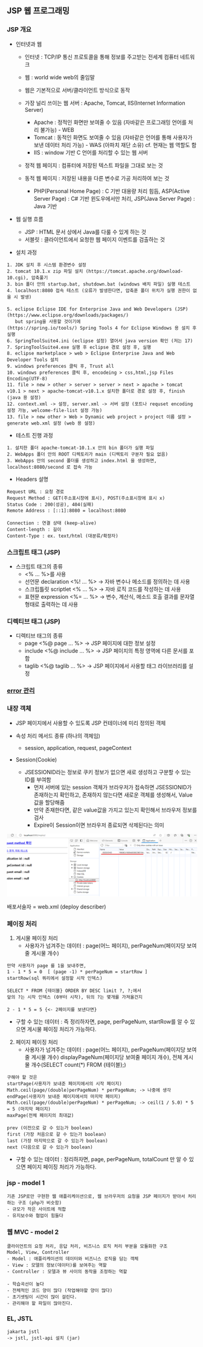 

## JSP 웹 프로그래밍

### JSP 개요

- 인터넷과 웹
    - 인터넷 : TCP/IP 통신 프로토콜을 통해 정보를 주고받는 전세계 컴퓨터 네트워크
    - 웹 : world wide web의 줄임말
    - 웹은 기본적으로 서버/클라이언트 방식으로 동작
    - 가장 널리 쓰이는 웹 서버 : Apache, Tomcat, IIS(Internet Information Server)
        - Apache : 정적인 화면만 보여줄 수 있음 (자바같은 프로그래밍 언어를 처리 불가능) - WEB
        - Tomcat : 동적인 화면도 보여줄 수 있음 (자바같은 언어를 통해 사용자가 보낸 데이터 처리 가능) - WAS (아파치 재단 소유) cf. 현재는 웹 역할도 함
        - IIS : window 기반 C 언어를 처리할 수 있는 웹 서버

    - 정적 웹 페이지 : 컴퓨터에 저장된 텍스트 파일을 그대로 보는 것
    - 동적 웹 페이지 : 저장된 내용을 다른 변수로 가공 처리하여 보는 것
        - PHP(Personal Home Page) : C 기반 대용량 처리 힘듬, ASP(Active Server Page) : C# 기반 윈도우에서만 처리, JSP(Java Server Page) : Java 기반

- 웹 실행 흐름
    - JSP : HTML 문서 상에서 Java를 다룰 수 있게 하는 것
    - 서블릿 : 클라이언트에서 요청한 웹 페이지 이벤트를 검출하는 것

- 설치 과정
```
1. JDK 설치 후 시스템 환경변수 설정
2. tomcat 10.1.x zip 파일 설치 (https://tomcat.apache.org/download-10.cgi), 압축풀기
3. bin 폴더 안의 startup.bat, shutdown.bat (windows 배치 파일) 실행 테스트
4. localhost:8080 접속 테스트 (오류가 발생한다면, 압축푼 폴더 위치가 실행 권한이 없을 시 발생)

5. eclipse Eclipse IDE for Enterprise Java and Web Developers (JSP) (https://www.eclipse.org/downloads/packages/)
   but spring을 사용할 것이기에 
(https://spring.io/tools/) Spring Tools 4 for Eclipse Windows 용 설치 후 실행
6. SpringToolSuite4.ini (eclipse 설정) 열어서 java version 확인 (저는 17)
7. SpringToolSuite4.exe 실행 후 eclipse 경로 설정 후, 실행
8. eclipse marketplace > web > Eclipse Enterprise Java and Web Developer Tools 설치
9. windows preferences 클릭 후, Trust all
10. windows preferences 클릭 후, encodeing > css,html,jsp Files Encoding(UTF-8)
11. file > new > other > server > server > next > apache > tomcat v10.1 > next > apache-tomcat-v10.1.x 설치한 폴더로 경로 설정 후, finish (java 용 설정)
12. context.xml -> 설정, server.xml -> 서버 설정 (포트나 requset encoding 설정 가능, welcome-file-list 설정 가능)
13. file > new other > Web > Dynamic web project > project 이름 설정 > generate web.xml 설정 (web 용 설정)
```

- 테스트 진행 과정
```
1. 설치한 폴더 apache-tomcat-10.1.x 안의 bin 폴더가 실행 파일
2. WebApps 폴더 안의 ROOT 디렉토리가 main (디렉토리 구분자 필요 없음)
3. WebApps 안의 second 폴더를 생성하고 index.html 을 생성하면, localhost:8080/second 로 접속 가능
```

- Headers 설명
```
Request URL : 요청 경로
Request Method : GET(주소표시창에 표시), POST(주소표시창에 표시 x)
Status Code : 200(성공), 404(실패)
Remote Address : [::1]:8080 = localhost:8080

Connection : 연결 상태 (keep-alive)
Content-length : 길이
Content-Type : ex. text/html (대분류/확장자)
```

### 스크립트 태그 (JSP)

- 스크립트 태그의 종류
    - <% ... %>를 사용
    - 선언문 declaration <%! ... %> -> 자바 변수나 메소드를 정의하는 데 사용
    - 스크립틀릿 scriptlet <% ... %> -> 자바 로직 코드를 작성하는 데 사용
    - 표현문 expression <%= ... %> -> 변수, 계산식, 메소드 호출 결과를 문자열 형태로 출력하는 데 사용

### 디렉티브 태그 (JSP)

- 디렉티브 태그의 종류
    - page <%@ page ... %> -> JSP 페이지에 대한 정보 설정
    - include <%@ include ... %> -> JSP 페이지의 특정 영역에 다른 문서를 포함
    - taglib <%@ taglib ... %> -> JSP 페이지에서 사용할 태그 라이브러리를 설정


### <a href=./04_error_page>error 관리</a>

### 내장 객체
- JSP 페이지에서 사용할 수 있도록 JSP 컨테이너에 미리 정의된 객체

- 속성 처리 메서드 종류 (하나의 객체임)
    - session, application, request, pageContext

- Session(Cookie)
    - JSESSIONID라는 정보로 쿠키 정보가 없으면 새로 생성하고 구분할 수 있는 ID를 부여함
        - 먼저 서버에 있는 session 객체가 브라우저가 접속하면 JSESSIONID가 존재하는지 확인하고, 존재하지 않는다면 새로운 객체를 생성해서, Value값을 할당해줌
        - 만약 존재한다면, 같은 value값을 가지고 있는지 확인해서 브라우저 정보를 검사
        - Expire이 Session이면 브라우저 종료되면 삭제된다는 의미
<img src="./README_IMG/image.png" />


배포서술자 = web.xml (deploy describer)



### 페이징 처리
1. 게시물 페이징 처리
    - 사용자가 넘겨주는 데이터 : page(어느 페이지), perPageNum(페이지당 보여줄 게시물 개수)
```
만약 사용자가 page 를 1을 보내주면,
1 - 1 * 5 = 0  [ (page -1) * perPageNum = startRow ]
startRow(sql 쿼리에서 설정할 시작 인덱스)

SELECT * FROM {테이블} ORDER BY DESC limit ?, ?;에서
앞의 ?는 시작 인덱스 (0부터 시작), 뒤의 ?는 몇개를 가져올건지

2 - 1 * 5 = 5 {<- 2페이지를 보낸다면}
```

- 구할 수 있는 데이터 : 즉 정리하자면, page, perPageNum, startRow를 알 수 있으면 게시물 페이징 처리가 가능하다.

2. 페이지 페이징 처리
    - 사용자가 넘겨주는 데이터 : page(어느 페이지), perPageNum(페이지당 보여줄 게시물 개수) displayPageNum(페이지당 보여줄 페이지 개수), 전체 게시물 개수(SELECT count(*) FROM {테이블};)
```
구해야 할 것은
startPage(사용자가 보내준 페이지에서의 시작 페이지)
Math.ceil(page/(double)perPageNum) * perPageNum; -> 나중에 생각
endPage(사용자가 보내준 페이지에서의 마지막 페이지)
Math.ceil(page/(double)perPageNum) * perPageNum; -> ceil(1 / 5.0) * 5 = 5 (마지막 페이지)
maxPage(전체 페이지의 최대값)

prev (이전으로 갈 수 있는가 boolean)
first (가장 처음으로 갈 수 있는가 boolean)
last (가장 마지막으로 갈 수 있는가 boolean)
next (다음으로 갈 수 있는가 boolean)

```
- 구할 수 있는 데이터 : 정리하자면, page, perPageNum, totalCount 만 알 수 있으면 페이지 페이징 처리가 가능하다.

### jsp - model 1
```
기존 JSP로만 구현한 웹 애플리케이션으로, 웹 브라우저의 요청을 JSP 페이지가 받아서 처리하는 구조 (php가 비슷함)
- 규모가 작은 사이트에 적합
- 유지보수와 협업이 힘들다
```
### 웹 MVC - model 2
```
클라이언트의 요청 처리, 응답 처리, 비즈니스 로직 처리 부분을 모듈화한 구조
Model, View, Controller
- Model : 애플리케이션의 데이터와 비즈니스 로직을 담는 객체
- View : 모델의 정보(데이터)를 보여주는 역할
- Controller : 모델과 뷰 사이의 동작을 조정하는 역할

- 학습곡선이 높다
- 전체적인 코드 양이 많다 (작업해야할 양이 많다)
- 초기셋팅이 시간이 많이 걸린다.
- 관리해야 할 파일이 많아진다.
```

### EL, JSTL
```
jakarta jstl
-> jstl, jstl-api 설치 (jar)
```